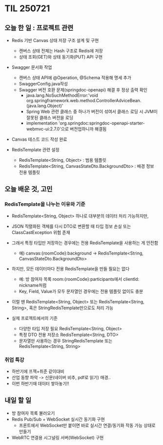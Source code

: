 # TIL 250721

## 오늘 한 일 : 프로젝트 관련
- Redis 기반 Canvas 상태 저장 구조 설계 및 구현
    - 캔버스 상태 전체는 Hash 구조로 Redis에 저장
    - 상태 조회(GET)와 상태 동기화(PUT) API 구현

- Swagger 문서화 작업
    - 캔버스 상태 API에 @Operation, @Schema 적용해 명세 추가
    - SwaggerConfig.java작성
    - Swagger 버전 호환 문제(springdoc-openapi) 해결 후 정상 출력 확인
        - java.lang.NoSuchMethodError:'void org.springframework.web.method.ControllerAdviceBean.<init>(java.lang.Object)'
        - Spring Web 관련 클래스 중 하나가 버전이 섞여서 클래스 로딩 시 JVM이 잘못된 클래스 버전을 로딩
        - implementation 'org.springdoc:springdoc-openapi-starter-webmvc-ui:2.7.0'으로 버전업하니까 해결됨

- Canvas 테스트 코드 작성 완료

- RedisTemplate 관련 설정
    - RedisTemplate<String, Object> : 범용 템플릿
    - RedisTemplate<String, CanvasStateDto.BackgroundDto> : 배경 정보 전용 템플릿

## 오늘 배운 것, 고민
### RedisTemplate을 나누는 이유와 기준
- RedisTemplate<String, Object> 하나로 대부분의 데이터 처리 가능하지만,
- JSON 직렬화된 객체를 다시 DTO로 변환할 때 타입 정보 손실 또는 ClassCastException 위험 존재
- 그래서 특정 타입만 저장하는 경우에는 전용 RedisTemplate을 사용하는 게 안전함
    - 예) canvas:{roomCode}:background → RedisTemplate<String, CanvasStateDto.BackgroundDto>

- 하지만, 모든 데이터마다 전용 RedisTemplate을 만들 필요는 없다
    - 예: 방 참여자 목록 room:{roomCode}:participants에서 clientId: nickname처럼
    - Key, Field, Value가 모두 문자열인 경우에는 전용 템플릿 없이도 충분
- 이럴 땐 RedisTemplate<String, Object> 또는 RedisTemplate<String, String>, 혹은 StringRedisTemplate만으로도 처리 가능

- 실제 프로젝트에서의 기준
    - 다양한 타입 저장 필요	RedisTemplate<String, Object>
    - 특정 DTO 전용 저장소	RedisTemplate<String, DTO>
    - 문자열만 사용하는 경우	StringRedisTemplate 또는 RedisTemplate<String, String>

### 취업 특강
- 하반기에 프젝+취준 같이대비
- 산업 동향 파악 -> 신문(네이버 비추, pdf로 읽기) 매경..
- 이번 하반기때 데이터 쌓아놓기!!

## 내일 할 일
- 방 참여자 목록 불러오기
- Redis Pub/Sub + WebSocket 실시간 동기화 구현
    - 프론트에서 WebSocket만 붙이면 바로 실시간 연결/동기화 작동 가능 상태로 만들기
- WebRTC 연결용 시그널링 서버(WebSocket) 구현